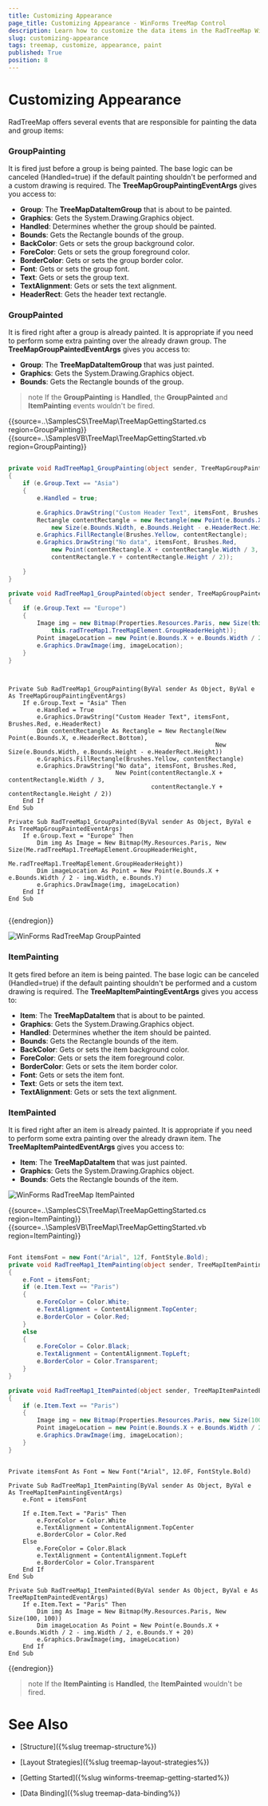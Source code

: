 ```yaml
---
title: Customizing Appearance
page_title: Customizing Appearance - WinForms TreeMap Control
description: Learn how to customize the data items in the RadTreeMap WinForms control.
slug: customizing-appearance
tags: treemap, customize, appearance, paint
published: True
position: 8
---
```


# Customizing Appearance

RadTreeMap offers several events that are responsible for painting the data and group items:

### GroupPainting

It is fired just before a group is being painted. The base logic can be canceled (Handled=true) if the default painting shouldn't be performed and a custom drawing is required. The **TreeMapGroupPaintingEventArgs** gives you access to:

* **Group**: The **TreeMapDataItemGroup** that is about to be painted.
* **Graphics**: Gets the System.Drawing.Graphics object. 
* **Handled**: Determines whether the group should be painted.
* **Bounds**: Gets the Rectangle bounds of the group.
* **BackColor**: Gets or sets the group background color.
* **ForeColor**: Gets or sets the group foreground color.
* **BorderColor**: Gets or sets the group border color.
* **Font**: Gets or sets the group font.
* **Text**: Gets or sets the group text.
* **TextAlignment**: Gets or sets the text alignment.
* **HeaderRect**: Gets the header text rectangle.

### GroupPainted

It is fired right after a group is already painted. It is appropriate if you need to perform some extra painting over the already drawn group. The **TreeMapGroupPaintedEventArgs** gives you access to:
	
* **Group**: The **TreeMapDataItemGroup** that was just painted.
* **Graphics**: Gets the System.Drawing.Graphics object. 
* **Bounds**: Gets the Rectangle bounds of the group.

>note If the **GroupPainting** is **Handled**, the **GroupPainted** and **ItemPainting** events wouldn't be fired. 

{{source=..\SamplesCS\TreeMap\TreeMapGettingStarted.cs region=GroupPainting}} 
{{source=..\SamplesVB\TreeMap\TreeMapGettingStarted.vb region=GroupPainting}} 

````C#

private void RadTreeMap1_GroupPainting(object sender, TreeMapGroupPaintingEventArgs e)
{
    if (e.Group.Text == "Asia")
    {
        e.Handled = true;

        e.Graphics.DrawString("Custom Header Text", itemsFont, Brushes.Red, e.HeaderRect);
        Rectangle contentRectangle = new Rectangle(new Point(e.Bounds.X, e.HeaderRect.Bottom),
            new Size(e.Bounds.Width, e.Bounds.Height - e.HeaderRect.Height));
        e.Graphics.FillRectangle(Brushes.Yellow, contentRectangle);
        e.Graphics.DrawString("No data", itemsFont, Brushes.Red,
            new Point(contentRectangle.X + contentRectangle.Width / 3,
            contentRectangle.Y + contentRectangle.Height / 2));

    }
}

private void RadTreeMap1_GroupPainted(object sender, TreeMapGroupPaintedEventArgs e)
{
    if (e.Group.Text == "Europe")
    {
        Image img = new Bitmap(Properties.Resources.Paris, new Size(this.radTreeMap1.TreeMapElement.GroupHeaderHeight,
            this.radTreeMap1.TreeMapElement.GroupHeaderHeight));
        Point imageLocation = new Point(e.Bounds.X + e.Bounds.Width / 2 - img.Width, e.Bounds.Y);
        e.Graphics.DrawImage(img, imageLocation);
    }
}
    

````
````VB.NET

Private Sub RadTreeMap1_GroupPainting(ByVal sender As Object, ByVal e As TreeMapGroupPaintingEventArgs)
    If e.Group.Text = "Asia" Then
        e.Handled = True
        e.Graphics.DrawString("Custom Header Text", itemsFont, Brushes.Red, e.HeaderRect)
        Dim contentRectangle As Rectangle = New Rectangle(New Point(e.Bounds.X, e.HeaderRect.Bottom),
                                                          New Size(e.Bounds.Width, e.Bounds.Height - e.HeaderRect.Height))
        e.Graphics.FillRectangle(Brushes.Yellow, contentRectangle)
        e.Graphics.DrawString("No data", itemsFont, Brushes.Red,
                              New Point(contentRectangle.X + contentRectangle.Width / 3,
                                        contentRectangle.Y + contentRectangle.Height / 2))
    End If
End Sub

Private Sub RadTreeMap1_GroupPainted(ByVal sender As Object, ByVal e As TreeMapGroupPaintedEventArgs)
    If e.Group.Text = "Europe" Then
        Dim img As Image = New Bitmap(My.Resources.Paris, New Size(Me.radTreeMap1.TreeMapElement.GroupHeaderHeight,
                                                                   Me.radTreeMap1.TreeMapElement.GroupHeaderHeight))
        Dim imageLocation As Point = New Point(e.Bounds.X + e.Bounds.Width / 2 - img.Width, e.Bounds.Y)
        e.Graphics.DrawImage(img, imageLocation)
    End If
End Sub
 

````

{{endregion}}

![WinForms RadTreeMap GroupPainted](images/customizing-appearance001.png)


### ItemPainting 

It gets fired before an item is being painted. The base logic can be canceled (Handled=true) if the default painting shouldn't be performed and a custom drawing is required. The **TreeMapItemPaintingEventArgs** gives you access to:

* **Item**: The **TreeMapDataItem** that is about to be painted.
* **Graphics**: Gets the System.Drawing.Graphics object. 
* **Handled**: Determines whether the item should be painted.
* **Bounds**: Gets the Rectangle bounds of the item.
* **BackColor**: Gets or sets the item background color.
* **ForeColor**: Gets or sets the item foreground color.
* **BorderColor**: Gets or sets the item border color.
* **Font**: Gets or sets the item font.
* **Text**: Gets or sets the item text.
* **TextAlignment**: Gets or sets the text alignment. 

### ItemPainted 
 
It is fired right after an item is already painted. It is appropriate if you need to perform some extra painting over the already drawn item. The **TreeMapItemPaintedEventArgs** gives you access to:

* **Item**: The **TreeMapDataItem** that was just painted.
* **Graphics**: Gets the System.Drawing.Graphics object. 
* **Bounds**: Gets the Rectangle bounds of the item.

![WinForms RadTreeMap ItemPainted](images/customizing-appearance002.png)

{{source=..\SamplesCS\TreeMap\TreeMapGettingStarted.cs region=ItemPainting}} 
{{source=..\SamplesVB\TreeMap\TreeMapGettingStarted.vb region=ItemPainting}} 

````C#

Font itemsFont = new Font("Arial", 12f, FontStyle.Bold);
private void RadTreeMap1_ItemPainting(object sender, TreeMapItemPaintingEventArgs e)
{
    e.Font = itemsFont;
    if (e.Item.Text == "Paris")
    {
        e.ForeColor = Color.White;
        e.TextAlignment = ContentAlignment.TopCenter;
        e.BorderColor = Color.Red;
    }
    else
    {
        e.ForeColor = Color.Black;
        e.TextAlignment = ContentAlignment.TopLeft;
        e.BorderColor = Color.Transparent;
    }
}

private void RadTreeMap1_ItemPainted(object sender, TreeMapItemPaintedEventArgs e)
{
    if (e.Item.Text == "Paris")
    {
        Image img = new Bitmap(Properties.Resources.Paris, new Size(100, 100));
        Point imageLocation = new Point(e.Bounds.X + e.Bounds.Width / 2 - img.Width / 2, e.Bounds.Y + 20);
        e.Graphics.DrawImage(img, imageLocation);
    }
}   

````
````VB.NET

Private itemsFont As Font = New Font("Arial", 12.0F, FontStyle.Bold)

Private Sub RadTreeMap1_ItemPainting(ByVal sender As Object, ByVal e As TreeMapItemPaintingEventArgs)
    e.Font = itemsFont

    If e.Item.Text = "Paris" Then
        e.ForeColor = Color.White
        e.TextAlignment = ContentAlignment.TopCenter
        e.BorderColor = Color.Red
    Else
        e.ForeColor = Color.Black
        e.TextAlignment = ContentAlignment.TopLeft
        e.BorderColor = Color.Transparent
    End If
End Sub

Private Sub RadTreeMap1_ItemPainted(ByVal sender As Object, ByVal e As TreeMapItemPaintedEventArgs)
    If e.Item.Text = "Paris" Then
        Dim img As Image = New Bitmap(My.Resources.Paris, New Size(100, 100))
        Dim imageLocation As Point = New Point(e.Bounds.X + e.Bounds.Width / 2 - img.Width / 2, e.Bounds.Y + 20)
        e.Graphics.DrawImage(img, imageLocation)
    End If
End Sub 

````

{{endregion}} 

>note If the **ItemPainting** is **Handled**, the **ItemPainted** wouldn't be fired. 

# See Also

* [Structure]({%slug treemap-structure%}) 

* [Layout Strategies]({%slug treemap-layout-strategies%})

* [Getting Started]({%slug winforms-treemap-getting-started%})

* [Data Binding]({%slug treemap-data-binding%})

